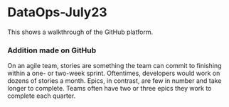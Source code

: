 # DataOps-July23
This shows a walkthrough of the GitHub platform.

### Addition made on GitHub
On an agile team, stories are something the team can commit to finishing within a one- or two-week sprint. Oftentimes, developers would work on dozens of stories a month. Epics, in contrast, are few in number and take longer to complete. Teams often have two or three epics they work to complete each quarter.
